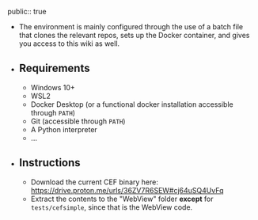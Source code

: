 public:: true

- The environment is mainly configured through the use of a batch file that clones the relevant repos, sets up the Docker container, and gives you access to this wiki as well.
- ## Requirements
	- Windows 10+
	- WSL2
	- Docker Desktop (or a functional docker installation accessible through `PATH`)
	- Git (accessible through `PATH`)
	- A Python interpreter
	- ...
- ## Instructions
	- Download the current CEF binary here: https://drive.proton.me/urls/36ZV7R6SEW#cj64uSQ4UvFq
	- Extract the contents to the "WebView" folder **except** for `tests/cefsimple`, since that is the WebView code.